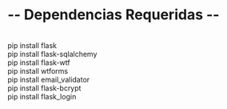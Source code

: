  <h1><super>-- Dependencias Requeridas --</super></h1> 
<br>
pip install flask
<br>
pip install flask-sqlalchemy
<br>
pip install flask-wtf
<br>
pip install wtforms
<br>
pip install email_validator
<br>
pip install flask-bcrypt
<br>
pip install flask_login
<br>

